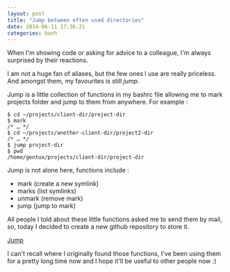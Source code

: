 ```yaml
---
layout: post
title: "Jump between often used directories"
date: 2014-06-11 17:36:21
categories: bash
---
```


When I'm showing code or asking for advice to a colleague, I'm always surprised by their reactions.

I am not a huge fan of aliases, but the few ones I use are really priceless. And amongst them, my favourites is still
*jump*.

Jump is a little collection of functions in my bashrc file allowing me to mark projects folder and jump to them from
anywhere. For example :

    $ cd ~/projects/client-dir/project-dir
    $ mark
    /* … */
    $ cd ~/projects/another-client-dir/project2-dir
    /* … */
    $ jump project-dir
    $ pwd
    /home/gentux/projects/client-dir/project-dir

Jump is not alone here, functions include :

* mark      (create a new symlink)
* marks     (list symlinks)
* unmark    (remove mark)
* jump      (jump to mark)

All people I told about these little functions asked me to send them by mail, so, today I decided to create a new github
repository to store it.

[Jump](https://github.com/Gentux/jump)

I can't recall where I originally found those functions, I've been using them for a pretty long time now and I hope it'll
be useful to other people now :)
